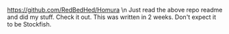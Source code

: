 https://github.com/RedBedHed/Homura \n
Just read the above repo readme and did my stuff. Check it out. This was written in 2 weeks. Don't expect it to be Stockfish.
